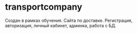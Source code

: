 # transportcompany
Создан в рамках обучения. Сайта по доставке. Регистрация, авторизация, личный кабинет, админка, работа с БД. 
